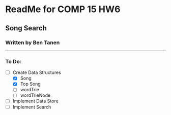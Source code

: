 # ReadMe for COMP 15 HW6
## Song Search 
### Written by Ben Tanen

* * *

### To Do:
- [ ] Create Data Structures
	- [x] Song
	- [x] Top Song
	- [ ] wordTrie
	- [ ] wordTrieNode
- [ ] Implement Data Store
- [ ] Implement Search